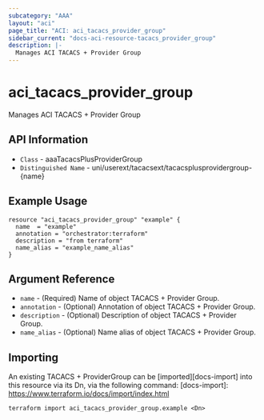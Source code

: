```yaml
---
subcategory: "AAA"
layout: "aci"
page_title: "ACI: aci_tacacs_provider_group"
sidebar_current: "docs-aci-resource-tacacs_provider_group"
description: |-
  Manages ACI TACACS + Provider Group
---
```


# aci_tacacs_provider_group #
Manages ACI TACACS + Provider Group

## API Information ##
* `Class` - aaaTacacsPlusProviderGroup
* `Distinguished Name` - uni/userext/tacacsext/tacacsplusprovidergroup-{name}


## Example Usage ##

```hcl
resource "aci_tacacs_provider_group" "example" {
  name  = "example"
  annotation = "orchestrator:terraform"
  description = "from terraform"
  name_alias = "example_name_alias"
}
```

## Argument Reference ##
* `name` - (Required) Name of object TACACS + Provider Group.
* `annotation` - (Optional) Annotation of object TACACS + Provider Group.
* `description` - (Optional) Description of object TACACS + Provider Group.
* `name_alias` - (Optional) Name alias of object TACACS + Provider Group.

## Importing ##
An existing TACACS + ProviderGroup can be [imported][docs-import] into this resource via its Dn, via the following command:
[docs-import]: https://www.terraform.io/docs/import/index.html


```
terraform import aci_tacacs_provider_group.example <Dn>
```